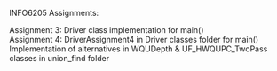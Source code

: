 INFO6205 Assignments:

Assignment 3: Driver class implementation for main()<br/>
Assignment 4: DriverAssignment4 in Driver classes folder for main()<br/>
Implementation of alternatives in WQUDepth & UF_HWQUPC_TwoPass classes in union_find folder
